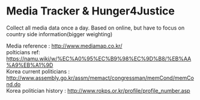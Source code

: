 # Media Tracker & Hunger4Justice

Collect all media data once a day.
Based on online, but have to focus on country side information(bigger weighting)

Media reference : http://www.mediamap.co.kr/ <br>
polticians ref: https://namu.wiki/w/%EC%A0%95%EC%B9%98%EC%9D%B8/%EB%AA%A9%EB%A1%9D <br>
Korea current politicians : http://www.assembly.go.kr/assm/memact/congressman/memCond/memCond.do <br>
Korea politician history  : http://www.rokps.or.kr/profile/profile_number.asp <br>
